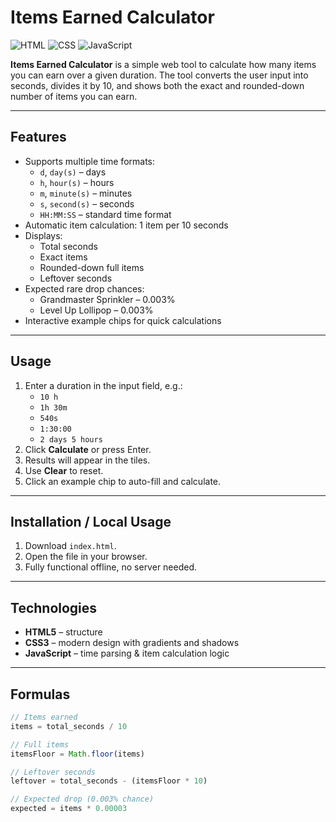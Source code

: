 # Items Earned Calculator

![HTML](https://img.shields.io/badge/HTML5-%23E34F26.svg?style=flat&logo=html5&logoColor=white)
![CSS](https://img.shields.io/badge/CSS3-%231572B6.svg?style=flat&logo=css3&logoColor=white)
![JavaScript](https://img.shields.io/badge/JavaScript-%23F7DF1E.svg?style=flat&logo=javascript&logoColor=black)

**Items Earned Calculator** is a simple web tool to calculate how many items you can earn over a given duration. The tool converts the user input into seconds, divides it by 10, and shows both the exact and rounded-down number of items you can earn.  

---

## Features

- Supports multiple time formats:
  - `d`, `day(s)` – days  
  - `h`, `hour(s)` – hours  
  - `m`, `minute(s)` – minutes  
  - `s`, `second(s)` – seconds  
  - `HH:MM:SS` – standard time format  
- Automatic item calculation: 1 item per 10 seconds  
- Displays:
  - Total seconds  
  - Exact items  
  - Rounded-down full items  
  - Leftover seconds  
- Expected rare drop chances:
  - Grandmaster Sprinkler – 0.003%  
  - Level Up Lollipop – 0.003%  
- Interactive example chips for quick calculations  

---

## Usage

1. Enter a duration in the input field, e.g.:  
   - `10 h`  
   - `1h 30m`  
   - `540s`  
   - `1:30:00`  
   - `2 days 5 hours`  
2. Click **Calculate** or press Enter.  
3. Results will appear in the tiles.  
4. Use **Clear** to reset.  
5. Click an example chip to auto-fill and calculate.  

---

## Installation / Local Usage

1. Download `index.html`.  
2. Open the file in your browser.  
3. Fully functional offline, no server needed.  

---

## Technologies

- **HTML5** – structure  
- **CSS3** – modern design with gradients and shadows  
- **JavaScript** – time parsing & item calculation logic  

---

## Formulas

```js
// Items earned
items = total_seconds / 10

// Full items
itemsFloor = Math.floor(items)

// Leftover seconds
leftover = total_seconds - (itemsFloor * 10)

// Expected drop (0.003% chance)
expected = items * 0.00003

